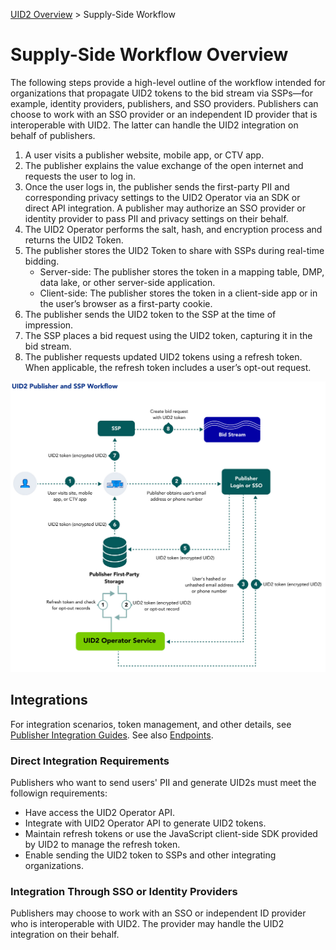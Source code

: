 [UID2 Overview](../README.md) > Supply-Side Workflow

# Supply-Side Workflow Overview

The following steps provide a high-level outline of the workflow intended for organizations that propagate UID2 tokens to the bid stream via SSPs—for example, identity providers, publishers, and SSO providers. Publishers can choose to work with an SSO provider or an independent ID provider that is interoperable with UID2. The latter can handle the UID2 integration on behalf of publishers.

1. A user visits a publisher website, mobile app, or CTV app.
2. The publisher explains the value exchange of the open internet and requests the user to log in.
3. Once the user logs in, the publisher sends the first-party PII and corresponding privacy settings to the UID2 Operator via an SDK or direct API integration. A publisher may authorize an SSO provider or identity provider to pass PII and privacy settings on their behalf.
4. The UID2 Operator performs the salt, hash, and encryption process and returns the UID2 Token.
5. The publisher stores the UID2 Token to share with SSPs during real-time bidding.
   - Server-side: The publisher stores the token in a mapping table, DMP, data lake, or other server-side application.
   - Client-side: The publisher stores the token in a client-side app or in the user’s browser as a first-party cookie.
6. The publisher sends the UID2 token to the SSP at the time of impression.
7. The SSP places a bid request using the UID2 token, capturing it in the bid stream.
8. The publisher requests updated UID2 tokens using a refresh token. When applicable, the refresh token includes a user’s opt-out request.

![Publisher Workflow](images/UID2PublisherAndSSPWorkflow.jpg)


## Integrations 

For integration scenarios, token management, and other details, see [Publisher Integration Guides](../api/v2/guides/summary-guides.md). See also [Endpoints](../api/v2/endpoints/summary-endpoints.md).

### Direct Integration Requirements

Publishers who want to send users' PII and generate UID2s must meet the followign requirements:

- Have access the UID2 Operator API.
- Integrate with UID2 Operator API to generate UID2 tokens.
- Maintain refresh tokens or use the JavaScript client-side SDK provided by UID2 to manage the refresh token.
- Enable sending the UID2 token to SSPs and other integrating organizations.

### Integration Through SSO or Identity Providers

Publishers may choose to work with an SSO or independent ID provider who is interoperable with UID2. The provider may handle the UID2 integration on their behalf.

